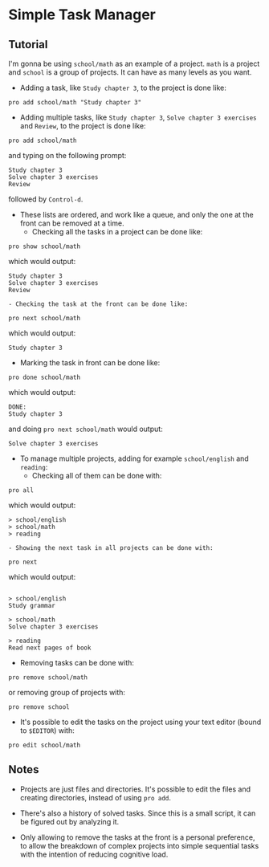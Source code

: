 # Simple Task Manager

## Tutorial

I'm gonna be using `school/math` as an example of a project.
`math` is a project and `school` is a group of projects. It can have as many levels as you want.

- Adding a task, like `Study chapter 3`, to the project is done like:
```
pro add school/math "Study chapter 3"
```

- Adding multiple tasks, like `Study chapter 3`, `Solve chapter 3 exercises` and `Review`, to the project is done like:
```
pro add school/math
```
and typing on the following prompt:
```
Study chapter 3
Solve chapter 3 exercises
Review
```
followed by `Control-d`.

- These lists are ordered, and work like a queue, and only the one at the front can be removed at a time.
	- Checking all the tasks in a project can be done like:
```
pro show school/math
```
which would output:
```
Study chapter 3
Solve chapter 3 exercises
Review
```

	- Checking the task at the front can be done like:
```
pro next school/math	
```
which would output:
```
Study chapter 3
```

- Marking the task in front can be done like:
```
pro done school/math
```
which would output:
```
DONE:
Study chapter 3
```
and doing `pro next school/math` would output:
```
Solve chapter 3 exercises
```

- To manage multiple projects, adding for example `school/english` and `reading`:
	- Checking all of them can be done with:
```
pro all
```
which would output:
```
> school/english
> school/math
> reading
```

	- Showing the next task in all projects can be done with:
```
pro next
```
which would output:
```

> school/english
Study grammar

> school/math
Solve chapter 3 exercises

> reading
Read next pages of book

```

- Removing tasks can be done with:
```
pro remove school/math
```
or removing group of projects with:
```
pro remove school
```

- It's possible to edit the tasks on the project using your text editor (bound to `$EDITOR`) with:
```
pro edit school/math
```

## Notes

- Projects are just files and directories. It's possible to edit the files and creating directories, instead of using `pro add`.

- There's also a history of solved tasks. Since this is a small script, it can be figured out by analyzing it.

- Only allowing to remove the tasks at the front is a personal preference, to allow the breakdown of complex projects into simple sequential tasks with the intention of reducing cognitive load.
